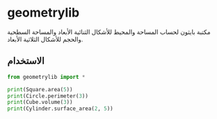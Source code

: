 # geometrylib

مكتبة بايثون لحساب المساحة والمحيط للأشكال الثنائية الأبعاد والمساحة السطحية والحجم للأشكال الثلاثية الأبعاد.

## الاستخدام

```python
from geometrylib import *

print(Square.area(5))
print(Circle.perimeter(3))
print(Cube.volume(3))
print(Cylinder.surface_area(2, 5))
```